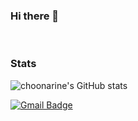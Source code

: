 ### Hi there 👋
<br />

### Stats
  
![choonarine's GitHub stats](https://github-readme-stats.vercel.app/api?username=choonarine&show_icons=true&theme=dark)

[![Gmail Badge](https://img.shields.io/badge/Gmail-D14836?style=for-the-badge&logo=gmail&logoColor=white&link=mailto:choonarine@gmail.com)](mailto:choonarine@gmail.com)

